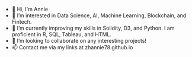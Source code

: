 - 👋 Hi, I'm Annie
- 👀 I’m interested in Data Science, AI, Machine Learning, Blockchain, and Fintech.
- 🌱 I’m currently improving my skills in Solidity, D3, and Python. I am proficient in R, SQL, Tableau, and HTML.
- 💞️ I’m looking to collaborate on any interesting projects!
- 📫 Contact me via my links at zhannie78.github.io

<!---
zhannie78/zhannie78 is a ✨ special ✨ repository because its `README.md` (this file) appears on your GitHub profile.
You can click the Preview link to take a look at your changes.
--->
